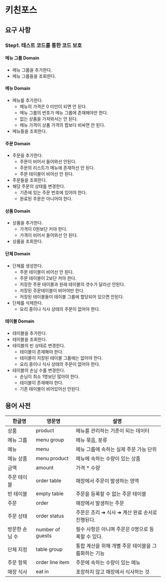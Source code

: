 # 키친포스

## 요구 사항
### Step1. 테스트 코드를 통한 코드 보호
#### 메뉴 그룹 Domain
- 메뉴 그룹을 추가한다.
- 메뉴 그룹들을 조회한다.

#### 메뉴 Domain
- 메뉴를 추가한다.
    - 메뉴의 가격은 0 미만이 되면 안 된다.
    - 메뉴 그룹의 번호가 메뉴 그룹에 존재해야만 한다.
    - 없는 상품을 가져와서는 안 된다.
    - 메뉴 가격이 상품 가격의 합보다 비싸면 안 된다.
- 메뉴들을 조회한다.

#### 주문 Domain
- 주문을 추가한다.
    - 주문이 비어서 들어와선 안된다.
    - 주문의 리스트가 메뉴에 존재하선 안 된다.
    - 주문 테이블이 비어선 안 된다.
- 주문들을 조회한다.
- 해당 주문의 상태를 변경한다.
    - 기존에 있는 주문 번호에 있어야 한다.
    - 완료된 주문은 아니어야 한다.

#### 상품 Domain
- 상품을 추가한다.
    - 가격이 0원보단 커야 한다.
    - 가격이 비어서 들어와선 안 된다.
- 상품을 조회한다.

#### 단체 Domain
- 단체를 생성한다.
    - 주문 테이블이 비어선 안 된다.
    - 주문 테이블이 2보단 커야 한다.
    - 저장한 주문 테이블과 원래 테이블의 갯수가 달라선 안된다.
    - 저장된 주문테이블이 비어야만 한다. 
    - 저장된 테이블들이 테이블 그룹에 할당되어 있으면 안된다.
- 단체를 삭제한다.
    - 요리 중이나 식사 상태의 주문이 없어야 한다.

#### 테이블 Domain
- 테이블을 추가한다.
- 테이블을 조회한다.
- 테이블의 빈 상태로 변경한다.
    - 테이블이 존재해야 한다.
    - 테이블이 저장된 테이블 그룹에는 없어야 한다.
    - 요리 중이나 식사 상태의 주문이 없어야 한다.
- 테이블의 손님 수를 변경한다. 
    - 손님이 최소 1명보단 많아야 한다.
    - 테이블이 존재해야 한다.
    - 기존 테이블이 비어있어선 안된다.

## 용어 사전

| 한글명 | 영문명 | 설명 |
| --- | --- | --- |
| 상품 | product | 메뉴를 관리하는 기준이 되는 데이터 |
| 메뉴 그룹 | menu group | 메뉴 묶음, 분류 |
| 메뉴 | menu | 메뉴 그룹에 속하는 실제 주문 가능 단위 |
| 메뉴 상품 | menu product | 메뉴에 속하는 수량이 있는 상품 |
| 금액 | amount | 가격 * 수량 |
| 주문 테이블 | order table | 매장에서 주문이 발생하는 영역 |
| 빈 테이블 | empty table | 주문을 등록할 수 없는 주문 테이블 |
| 주문 | order | 매장에서 발생하는 주문 |
| 주문 상태 | order status | 주문은 조리 ➜ 식사 ➜ 계산 완료 순서로 진행된다. |
| 방문한 손님 수 | number of guests | 필수 사항은 아니며 주문은 0명으로 등록할 수 있다. |
| 단체 지정 | table group | 통합 계산을 위해 개별 주문 테이블을 그룹화하는 기능 |
| 주문 항목 | order line item | 주문에 속하는 수량이 있는 메뉴 |
| 매장 식사 | eat in | 포장하지 않고 매장에서 식사하는 것 |
